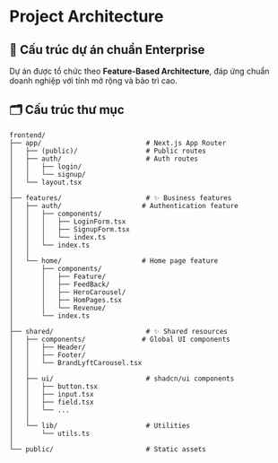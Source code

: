 # Project Architecture

## 📁 Cấu trúc dự án chuẩn Enterprise

Dự án được tổ chức theo **Feature-Based Architecture**, đáp ứng chuẩn doanh nghiệp với tính mở rộng và bảo trì cao.

## 🗂️ Cấu trúc thư mục

```
frontend/
├── app/                          # Next.js App Router
│   ├── (public)/                 # Public routes
│   ├── auth/                     # Auth routes
│   │   ├── login/
│   │   └── signup/
│   └── layout.tsx
│
├── features/                     # ✨ Business features
│   ├── auth/                    # Authentication feature
│   │   ├── components/
│   │   │   ├── LoginForm.tsx
│   │   │   ├── SignupForm.tsx
│   │   │   └── index.ts
│   │   └── index.ts
│   │
│   └── home/                    # Home page feature
│       ├── components/
│       │   ├── Feature/
│       │   ├── FeedBack/
│       │   ├── HeroCarousel/
│       │   ├── HomPages.tsx
│       │   └── Revenue/
│       └── index.ts
│
├── shared/                       # ✨ Shared resources
│   ├── components/              # Global UI components
│   │   ├── Header/
│   │   ├── Footer/
│   │   └── BrandLyftCarousel.tsx
│   │
│   ├── ui/                       # shadcn/ui components
│   │   ├── button.tsx
│   │   ├── input.tsx
│   │   ├── field.tsx
│   │   └── ...
│   │
│   └── lib/                      # Utilities
│       └── utils.ts
│
└── public/                       # Static assets
```

